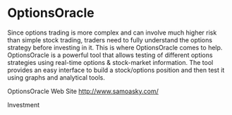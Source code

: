 # OptionsOracle

Since options trading is more complex and can involve much higher risk than simple stock trading, traders need to fully understand the options strategy before investing in it. This is where OptionsOracle comes to help. OptionsOracle is a powerful tool that allows testing of different options strategies using real-time options & stock-market information. The tool provides an easy interface to build a stock/options position and then test it using graphs and analytical tools.

OptionsOracle Web Site http://www.samoasky.com/

Investment
